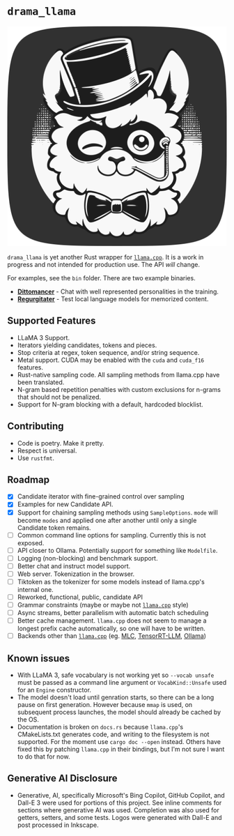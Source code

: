 # `drama_llama`

![llama with drama mask logo](logo.svg)

`drama_llama` is yet another Rust wrapper for [`llama.cpp`]. It is a work in progress and not intended for production use. The API _will_ change.

For examples, see the `bin` folder. There are two example binaries.

- **[Dittomancer](bin/dittomancer/README.md)** - Chat with well represented personalities in the training.
- **[Regurgitater](bin/regurgitater/README.md)** - Test local language models for memorized content.

## Supported Features

- LLaMA 3 Support.
- Iterators yielding candidates, tokens and pieces.
- Stop criteria at regex, token sequence, and/or string sequence.
- Metal support. CUDA may be enabled with the `cuda` and `cuda_f16` features.
- Rust-native sampling code. All sampling methods from llama.cpp have been translated.
- N-gram based repetition penalties with custom exclusions for n-grams that should not be penalized.
- Support for N-gram blocking with a default, hardcoded blocklist.

<!-- The code has been rewritten not because I think I can do better, but because I wanted to understand it, and translation forces that. Usually. There are possible bugs. Much of the sampling code is untested in generation, but also covered by unit tests. -->

## Contributing

- Code is poetry. Make it pretty.
- Respect is universal.
- Use `rustfmt`.

## Roadmap

- [x] Candidate iterator with fine-grained control over sampling
- [x] Examples for new Candidate API.
- [x] Support for chaining sampling methods using `SampleOptions`. `mode` will
      become `modes` and applied one after another until only a single
      Candidate token remains.
- [ ] Common command line options for sampling. Currently this is not exposed.
- [ ] API closer to Ollama. Potentially support for something like `Modelfile`.
- [ ] Logging (non-blocking) and benchmark support.
- [ ] Better chat and instruct model support.
- [ ] Web server. Tokenization in the browser.
- [ ] Tiktoken as the tokenizer for some models instead of llama.cpp's internal one.
- [ ] Reworked, functional, public, candidate API
- [ ] Grammar constraints (maybe or maybe not [`llama.cpp`] style)
- [ ] Async streams, better parallelism with automatic batch scheduling
- [ ] Better cache management. `llama.cpp` does not seem to manage a longest prefix cache automatically, so one will have to be written.
- [ ] Backends other than [`llama.cpp`] (eg. [MLC](https://github.com/twiceyuan/mlc-llm-llama2), [TensorRT-LLM](https://github.com/NVIDIA/TensorRT-LLM), [Ollama](https://github.com/pepperoni21/ollama-rs))

## Known issues

- With LLaMA 3, safe vocabulary is not working yet so `--vocab unsafe` must be
  passed as a command line argument or `VocabKind::Unsafe` used for an `Engine`
  constructor.
- The model doesn't load until genration starts, so there can be a long pause
  on first generation. However because `mmap` is used, on subsequent process
  launches, the model should already be cached by the OS.
- Documentation is broken on `docs.rs` because `llama.cpp`'s CMakeLists.txt
  generates code, and writing to the filesystem is not supported. For the moment
  use `cargo doc --open` instead. Others have fixed this by patching
  `llama.cpp` in their bindings, but I'm not sure I want to do that for now.

[`llama.cpp`]: https://github.com/ggerganov/llama.cpp

## Generative AI Disclosure

- Generative, AI, specifically Microsoft's Bing Copilot, GitHub Copilot, and
  Dall-E 3 were used for portions of this project. See inline comments for
  sections where generative AI was used. Completion was also used for getters,
  setters, and some tests. Logos were generated with Dall-E and post processed
  in Inkscape.
